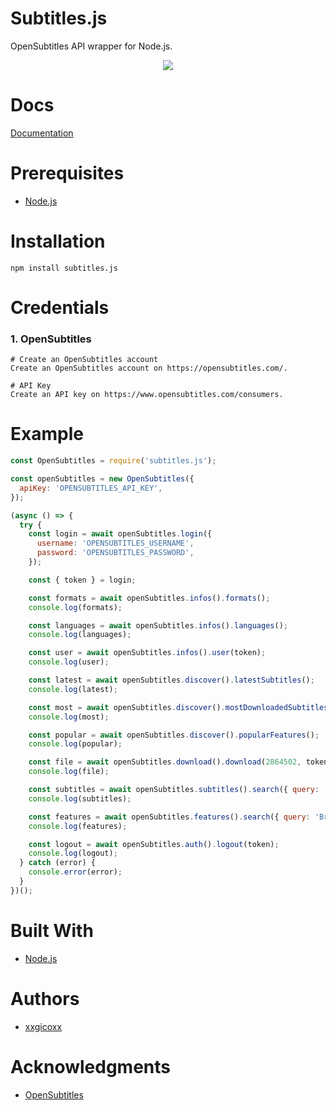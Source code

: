 # Subtitles.js
OpenSubtitles API wrapper for Node.js.

<p align="center">
  <img src="https://i.imgur.com/LFHvRpi.png ">
</p>

# Docs
[Documentation](https://opensubtitles.stoplight.io/docs/opensubtitles-api/open_api.json)

# Prerequisites
* [Node.js](https://nodejs.org/en/)

# Installation
````
npm install subtitles.js
````

# Credentials
### 1. OpenSubtitles
````
# Create an OpenSubtitles account
Create an OpenSubtitles account on https://opensubtitles.com/.

# API Key
Create an API key on https://www.opensubtitles.com/consumers.
````

# Example
```javascript
const OpenSubtitles = require('subtitles.js');

const openSubtitles = new OpenSubtitles({
  apiKey: 'OPENSUBTITLES_API_KEY',
});

(async () => {
  try {
    const login = await openSubtitles.login({
      username: 'OPENSUBTITLES_USERNAME',
      password: 'OPENSUBTITLES_PASSWORD',
    });

    const { token } = login;

    const formats = await openSubtitles.infos().formats();
    console.log(formats);

    const languages = await openSubtitles.infos().languages();
    console.log(languages);

    const user = await openSubtitles.infos().user(token);
    console.log(user);

    const latest = await openSubtitles.discover().latestSubtitles();
    console.log(latest);

    const most = await openSubtitles.discover().mostDownloadedSubtitles();
    console.log(most);

    const popular = await openSubtitles.discover().popularFeatures();
    console.log(popular);

    const file = await openSubtitles.download().download(2864502, token);
    console.log(file);

    const subtitles = await openSubtitles.subtitles().search({ query: 'Breaking Bad S01E02' });
    console.log(subtitles);

    const features = await openSubtitles.features().search({ query: 'Breaking' });
    console.log(features);

    const logout = await openSubtitles.auth().logout(token);
    console.log(logout);
  } catch (error) {
    console.error(error);
  }
})();
```

# Built With
* [Node.js](https://nodejs.org/en/)

# Authors
* [xxgicoxx](https://github.com/xxgicoxx)

# Acknowledgments
* [OpenSubtitles](https://www.opensubtitles.com/)